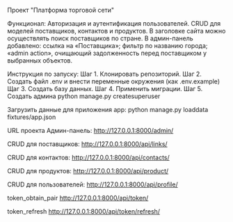 Проект "Платформа торговой сети"

Функционал:
Авторизация и аутентификация пользователей.
CRUD для моделей поставщиков, контактов и продуктов.
В заголовке сайта можно осуществлять поиск поставщиков по стране.
В админ-панель добавлено:
ссылка на «Поставщика»;
фильтр по названию города;
«admin action», очищающий задолженность перед поставщиком у выбранных объектов.

Инструкция по запуску:
Шаг 1. Клонировать репозиторий.
Шаг 2. Создать файл .env и внести переменные окружения (как .env.example)
Щаг 3. Создать базу данных.
Шаг 4. Применить миграции.
Шаг 5. Создать админа python manage.py createsuperuser


Загрузить данные для приложения app:
    python manage.py loaddata fixtures/app.json

URL проекта
Админ-панель:
http://127.0.0.1:8000/admin/

CRUD для поставщиков:
http://127.0.0.1:8000/api/links/

CRUD для контактов:
http://127.0.0.1:8000/api/contacts/ 

CRUD для продуктов:
http://127.0.0.1:8000/api/product/

CRUD для пользователей:
http://127.0.0.1:8000/api/profile/

token_obtain_pair
http://127.0.0.1:8000/api/token/

token_refresh
http://127.0.0.1:8000/api/token/refresh/